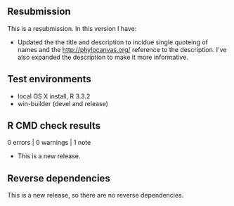 ## Resubmission
This is a resubmission. In this version I have:

*  Updated the  the title and description to incldue single quoteing of names and the <http://phylocanvas.org/> reference to the description. I've also expanded the description to make it more informative.

## Test environments
* local OS X install, R 3.3.2
* win-builder (devel and release)

## R CMD check results

0 errors | 0 warnings | 1 note

* This is a new release.


## Reverse dependencies

This is a new release, so there are no reverse dependencies.

